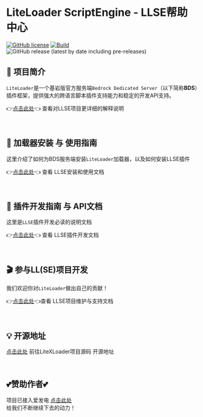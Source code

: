 # LiteLoader ScriptEngine - LLSE帮助中心 

[![GitHub license](https://img.shields.io/github/license/LiteLDev/LiteLoader)](https://github.com/LiteLDev/LiteLoader/blob/main/LICENSE)
[![Build](https://img.shields.io/badge/build-passing-brightgreen)](#)
![GitHub release (latest by date including pre-releases)](https://img.shields.io/github/v/release/LiteLDev/LiteLoader?include_prereleases)

## 🎨 项目简介
`LiteLoader`是一个基岩版官方服务端`Bedrock Dedicated Server`（以下简称**BDS**）插件框架，提供强大的跨语言脚本插件支持能力和稳定的开发API支持。

👉[点击此处](https://lxl.litebds.com/#/?id=main)👈 查看对LLSE项目更详细的解释说明  

<br>

## 🔨 加载器安装 与 使用指南

这里介绍了如何为BDS服务端安装`LiteLoader`加载器，以及如何安装LLSE插件  

👉[点击此处](zh_CN/Usage/)👈 查看 LLSE安装和使用文档

<br>

## 🎯 插件开发指南 与 API文档
这里是`LLSE`插件开发必读的说明文档  

👉[点击此处](zh_CN/Development/)👈 查看 LLSE插件开发文档 

<br>

## 🎬 参与LL(SE)项目开发

我们欢迎你对`LiteLoader`做出自己的贡献！  

👉[点击此处](zh_CN/Maintance/)👈查看 LLSE项目维护与支持文档

<br>

## 💡 开源地址

[点击此处](https://github.com/LiteLDev/LiteLoader) 前往LiteXLoader项目源码 开源地址

<br>

## 💕赞助作者💕
项目已接入爱发电 [点击此处](https://afdian.net/@LiteXLoader?tab=home)   
给我们不断继续下去的动力！  